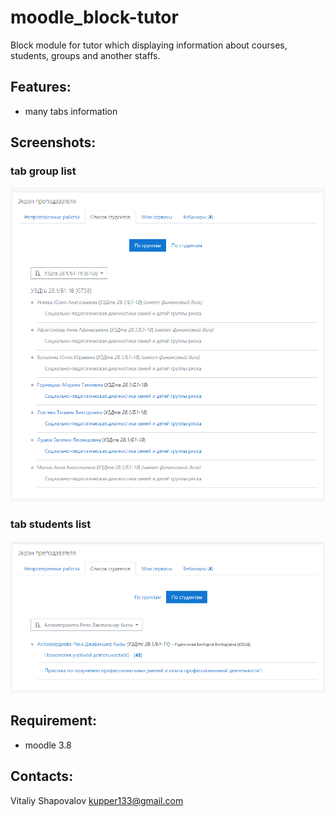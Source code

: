 # moodle_block-tutor

Block module for tutor which displaying information about courses, students, groups and another staffs.

## Features:

- many tabs information

## Screenshots:

### tab group list

<img src="https://github.com/reoxidant/moodle_block-tutor/blob/master/screenshots/screen_group.png" width=800/> 

### tab students list

<img src="https://github.com/reoxidant/moodle_block-tutor/blob/master/screenshots/screen_student.png" width=800/>

## Requirement:

- moodle 3.8

## Contacts:

Vitaliy Shapovalov kupper133@gmail.com
